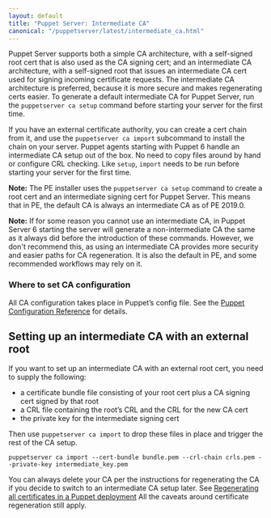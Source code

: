 ```yaml
---
layout: default
title: "Puppet Server: Intermediate CA"
canonical: "/puppetserver/latest/intermediate_ca.html"
---
```


Puppet Server supports both a simple CA architecture, with a self-signed root cert that is also used as the CA signing cert; and an intermediate CA architecture, with a self-signed root that issues an intermediate CA cert used for signing incoming certificate requests. The intermediate CA architecture is preferred, because it is more secure and makes regenerating certs easier. To generate a default intermediate CA for Puppet Server, run the `puppetserver ca setup` command before starting your server for the first time.

If you have an external certificate authority, you can create a cert chain from it, and use the `puppetserver ca import` subcommand to install the chain on your server. Puppet agents starting with Puppet 6 handle an intermediate CA setup out of the box. No need to copy files around by hand or configure CRL checking. Like `setup`, `import` needs to be run before starting your server for the first time.

**Note:** The PE installer uses the `puppetserver ca setup` command to create a root cert and an intermediate signing cert for Puppet Server. This means that in PE, the default CA is always an intermediate CA as of PE 2019.0.

**Note:** If for some reason you cannot use an intermediate CA, in Puppet Server 6 starting the server will generate a non-intermediate CA the same as it always did before the introduction of these commands. However, we don't recommend this, as using an intermediate CA provides more security and easier paths for CA regeneration. It is also the default in PE, and some recommended workflows may rely on it.

### Where to set CA configuration

All CA configuration takes place in Puppet’s config file. See the [Puppet Configuration Reference](/puppet/latest/configuration.html) for details.

## Setting up an intermediate CA with an external root

If you want to set up an intermediate CA with an external root cert, you need to supply the following:
- a certificate bundle file consisting of your root cert plus a CA signing cert signed by that root
- a CRL file containing the root’s CRL and the CRL for the new CA cert
- the private key for the intermediate signing cert

Then use `puppetserver ca import` to drop these files in place and trigger the rest of the CA setup.

```
puppetserver ca import --cert-bundle bundle.pem --crl-chain crls.pem --private-key intermediate_key.pem
```

You can always delete your CA per the instructions for regenerating the CA if you decide to switch to an intermediate CA setup later. See [Regenerating all certificates in a Puppet deployment](/puppet/latest/ssl_regenerate_certificates.html) All the caveats around certificate regeneration still apply.
